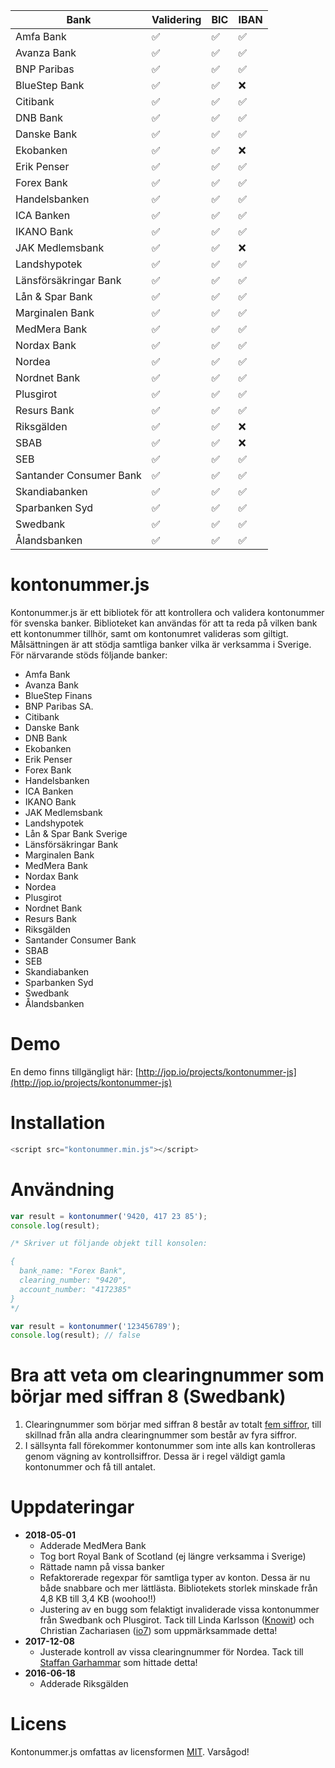 
| Bank | Validering | BIC | IBAN |
|------|------|------|------|
| Amfa Bank | ✅  | ✅ | ✅ |
| Avanza Bank | ✅  | ✅  | ✅ |
| BNP Paribas | ✅  | ✅  | ✅ |
| BlueStep Bank | ✅  | ✅  | ❌ |
| Citibank | ✅  | ✅  | ✅ |
| DNB Bank | ✅  | ✅  | ✅ |
| Danske Bank | ✅  | ✅  | ✅ |
| Ekobanken | ✅  | ✅  | ❌ |
| Erik Penser | ✅  | ✅  | ✅ |
| Forex Bank | ✅  | ✅  | ✅ |
| Handelsbanken | ✅  | ✅  | ✅ |
| ICA Banken | ✅  | ✅  | ✅ |
| IKANO Bank | ✅  | ✅  | ✅ |
| JAK Medlemsbank | ✅  | ✅  | ❌ |
| Landshypotek | ✅  | ✅  | ✅ |
| Länsförsäkringar Bank | ✅  | ✅  | ✅ |
| Lån & Spar Bank | ✅  | ✅  | ✅ |
| Marginalen Bank | ✅  | ✅  | ✅ |
| MedMera Bank | ✅  | ✅  | ✅ |
| Nordax Bank | ✅  | ✅  | ✅ |
| Nordea | ✅  | ✅  | ✅ |
| Nordnet Bank | ✅  | ✅  | ✅ |
| Plusgirot | ✅  | ✅  | ✅ |
| Resurs Bank | ✅  | ✅  | ✅ |
| Riksgälden | ✅  | ✅  | ❌ |
| SBAB | ✅  | ✅  | ❌ |
| SEB | ✅  | ✅  | ✅ |
| Santander Consumer Bank | ✅  | ✅  | ✅ |
| Skandiabanken | ✅  | ✅  | ✅ |
| Sparbanken Syd | ✅  | ✅  | ✅ |
| Swedbank | ✅  | ✅  | ✅ |
| Ålandsbanken | ✅  | ✅  | ✅ |

# kontonummer.js
Kontonummer.js är ett bibliotek för att kontrollera och validera kontonummer för svenska banker. Biblioteket kan användas för att ta reda på vilken bank ett kontonummer tillhör, samt om kontonumret valideras som giltigt. Målsättningen är att stödja samtliga banker vilka är verksamma i Sverige. För närvarande stöds följande banker:
* Amfa Bank
* Avanza Bank
* BlueStep Finans
* BNP Paribas SA.
* Citibank
* Danske Bank
* DNB Bank
* Ekobanken
* Erik Penser
* Forex Bank
* Handelsbanken
* ICA Banken
* IKANO Bank
* JAK Medlemsbank
* Landshypotek
* Lån & Spar Bank Sverige
* Länsförsäkringar Bank
* Marginalen Bank
* MedMera Bank
* Nordax Bank
* Nordea
* Plusgirot
* Nordnet Bank
* Resurs Bank
* Riksgälden
* Santander Consumer Bank
* SBAB
* SEB
* Skandiabanken
* Sparbanken Syd
* Swedbank
* Ålandsbanken

# Demo
En demo finns tillgängligt här: [http://jop.io/projects/kontonummer-js](http://jop.io/projects/kontonummer-js)

# Installation
```javascript
<script src="kontonummer.min.js"></script>
```

# Användning
```javascript
var result = kontonummer('9420, 417 23 85');
console.log(result);

/* Skriver ut följande objekt till konsolen:

{
  bank_name: "Forex Bank",
  clearing_number: "9420", 
  account_number: "4172385"
}
*/
```
```javascript
var result = kontonummer('123456789');
console.log(result); // false
```

# Bra att veta om clearingnummer som börjar med siffran 8 (Swedbank)
1. Clearingnummer som börjar med siffran 8 består av totalt [fem siffror](https://hjalp.swedbank.se/sidhjalp-internetbanken-privat/ordlista/c-h/index.htm#Clearingnummer), till skillnad från alla andra clearingnummer som består av fyra siffror.
2. I sällsynta fall förekommer kontonummer som inte alls kan kontrolleras genom vägning av kontrollsiffror. Dessa är i regel väldigt gamla kontonummer och få till antalet.

# Uppdateringar
* **2018-05-01**
  * Adderade MedMera Bank
  * Tog bort Royal Bank of Scotland (ej längre verksamma i Sverige)
  * Rättade namn på vissa banker
  * Refaktorerade regexpar för samtliga typer av konton. Dessa är nu både snabbare och mer lättlästa. Bibliotekets storlek minskade från 4,8 KB till 3,4 KB (woohoo!!)
  * Justering av en bugg som felaktigt invaliderade vissa kontonummer från Swedbank och Plusgirot. Tack till Linda Karlsson ([Knowit](http://www.knowit.se)) och Christian Zachariasen ([io7](http://www.io7.net)) som uppmärksammade detta!
* **2017-12-08**
  * Justerade kontroll av vissa clearingnummer för Nordea. Tack till [Staffan Garhammar](https://garhammar.se) som hittade detta!
* **2016-06-18**
  * Adderade Riksgälden

# Licens
Kontonummer.js omfattas av licensformen [MIT](https://opensource.org/licenses/MIT "The MIT License"). Varsågod!

